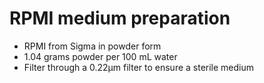 # RPMI medium preparation

* RPMI from Sigma in powder form
* 1.04 grams powder per 100 mL water
* Filter through a 0.22μm filter to ensure a sterile medium

